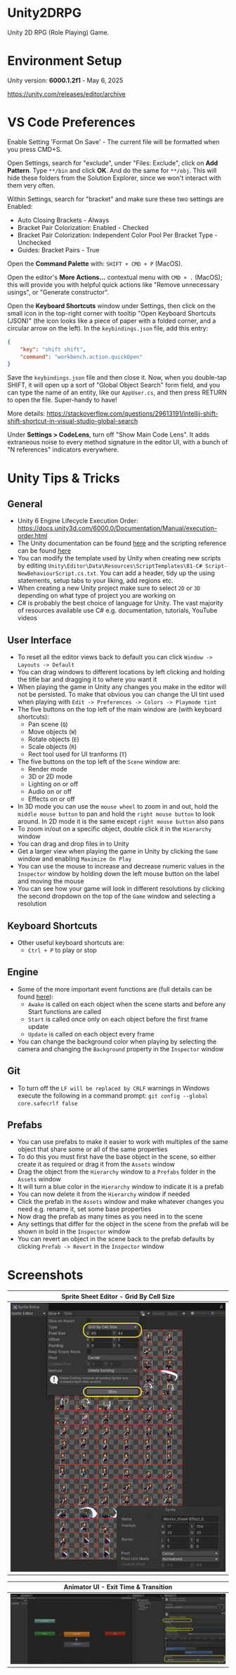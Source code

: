 # Unity2DRPG
Unity 2D RPG (Role Playing) Game.


# Environment Setup

Unity version: **6000.1.2f1** - May 6, 2025  

https://unity.com/releases/editor/archive  


# VS Code Preferences

Enable Setting 'Format On Save' - The current file will be formatted when you press CMD+S.

Open Settings, search for "exclude", under "Files: Exclude", click on **Add Pattern**. Type
`**/bin` and click **OK**. And do the same for `**/obj`. This will hide these folders from the
Solution Explorer, since we won't interact with them very often.

Within Settings, search for "bracket" and make sure these two settings are Enabled:
- Auto Closing Brackets - Always
- Bracket Pair Colorization: Enabled - Checked
- Bracket Pair Colorization: Independent Color Pool Per Bracket Type - Unchecked
- Guides: Bracket Pairs - True

Open the **Command Palette** with: `SHIFT + CMD + P` (MacOS).

Open the editor's **More Actions...** contextual menu with `CMD + .` (MacOS); this will provide 
you with helpful quick actions like "Remove unnecessary usings", or "Generate constructor".

Open the **Keyboard Shortcuts** window under Settings, then click on the small icon in the
top-right corner with tooltip "Open Keyboard Shortcuts (JSON)" (the icon looks like a piece
of paper with a folded corner, and a circular arrow on the left). In the `keybindings.json`
file, add this entry:

```json
{
    "key": "shift shift",
    "command": "workbench.action.quickOpen"
}
```

Save the `keybindings.json` file and then close it. Now, when you double-tap SHIFT, it will open
up a sort of "Global Object Search" form field, and you can type the name of an entity, like
our `AppUser.cs`, and then press RETURN to open the file. Super-handy to have!

More details:
https://stackoverflow.com/questions/29613191/intellij-shift-shift-shortcut-in-visual-studio-global-search  

Under **Settings > CodeLens**, turn off "Show Main Code Lens". It adds extraneous noise to every 
method signature in the editor UI, with a bunch of "N references" indicators everywhere.


# Unity Tips & Tricks

## General
* Unity 6 Engine Lifecycle Execution Order: https://docs.unity3d.com/6000.0/Documentation/Manual/execution-order.html
* The Unity documentation can be found [here](https://docs.unity3d.com/Manual/index.html) 
  and the scripting reference can be found [here](https://docs.unity3d.com/ScriptReference/index.html)
* You can modify the template used by Unity when creating new scripts by editing 
  `Unity\Editor\Data\Resources\ScriptTemplates\81-C# Script-NewBehaviourScript.cs.txt`. 
  You can add a header, tidy up the using statements, setup tabs to your liking, add regions etc.
* When creating a new Unity project make sure to select `2D` or `3D` depending on what 
  type of project you are working on
* C# is probably the best choice of language for Unity. The vast majority of resources 
  available use C# e.g. documentation, tutorials, YouTube videos

## User Interface
* To reset all the editor views back to default you can click `Window -> Layouts -> Default`
* You can drag windows to different locations by left clicking and holding the title bar 
  and dragging it to where you want it
* When playing the game in Unity any changes you make in the editor will not be persisted. 
  To make that obvious you can change the UI tint used when playing with `Edit -> Preferences -> Colors -> Playmode tint`
* The five buttons on the top left of the main window are (with keyboard shortcuts):
  * Pan scene (`Q`)
  * Move objects (`W`)
  * Rotate objects (`E`)
  * Scale objects (`R`)
  * Rect tool used for UI tranforms (`T`)
* The five buttons on the top left of the `Scene` window are:
  * Render mode
  * 3D or 2D mode
  * Lighting on or off
  * Audio on or off
  * Effects on or off
* In 3D mode you can use the `mouse wheel` to zoom in and out, hold the `middle mouse button` 
  to pan and hold the `right mouse button` to look around. In 2D mode it is the same except 
  `right mouse button` also pans
* To zoom in/out on a specific object, double click it in the `Hierarchy` window
* You can drag and drop files in to Unity
* Get a larger view when playing the game in Unity by clicking the `Game` window 
  and enabling `Maximize On Play`
* You can use the mouse to increase and decrease numeric values in the `Inspector` 
  window by holding down the left mouse button on the label and moving the mouse
* You can see how your game will look in different resolutions by clicking the second 
  dropdown on the top of the `Game` window and selecting a resolution

## Keyboard Shortcuts
* Other useful keyboard shortcuts are:
  * `Ctrl + P` to play or stop

## Engine
* Some of the more important event functions are (full details can be found [here](https://docs.unity3d.com/Manual/ExecutionOrder.html)):
  * `Awake` is called on each object when the scene starts and before any Start functions are called
  * `Start` is called once only on each object before the first frame update
  * `Update` is called on each object every frame
* You can change the background color when playing by selecting the camera and changing 
  the `Background` property in the `Inspector` window

## Git
* To turn off the `LF will be replaced by CRLF` warnings in Windows execute the following 
  in a command prompt: `git config --global core.safecrlf false`

## Prefabs
* You can use prefabs to make it easier to work with multiples of the same object that share some or all of the same properties
* To do this you must first have the base object in the scene, so either create it as required or drag it from the `Assets` window
* Drag the object from the `Hierarchy` window to a `Prefabs` folder in the `Assets` window
* It will turn a blue color in the `Hierarchy` window to indicate it is a prefab
* You can now delete it from the `Hierarchy` window if needed
* Click the prefab in the `Assets` window and make whatever changes you need e.g. rename it, set some base properties
* Now drag the prefab as many times as you need in to the scene
* Any settings that differ for the object in the scene from the prefab will be shown in bold in the `Inspector` window
* You can revert an object in the scene back to the prefab defaults by clicking `Prefab -> Revert` in the `Inspector` window


# Screenshots

| Sprite Sheet Editor - Grid By Cell Size |
| :---: |
| ![Sprite Sheet Editor](Screenshots/sprite-sheet-editor-01.png) |

| Animator UI - Exit Time & Transition |
| :---: |
| ![Animator UI](Screenshots/animator-ui-01.png) |

